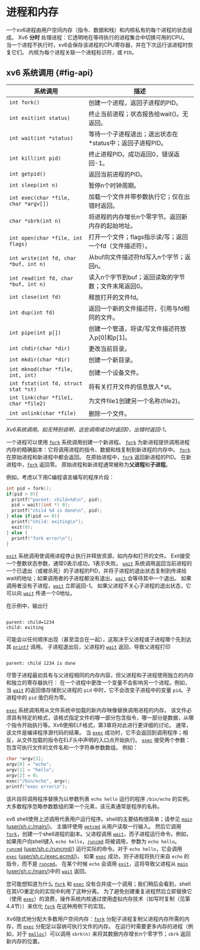 # 进程和内存

一个xv6进程由用户空间内存（指令、数据和栈）和内核私有的每个进程的状态组成。
Xv6 **分时** 处理进程：它透明地在等待执行的进程集合中切换可用的CPU。
当一个进程不执行时，xv6会保存该进程的CPU寄存器，并在下次运行该进程时恢复它们。
内核为每个进程关联一个进程标识符，或 `PID`。

## xv6 系统调用 {#fig-api}

| 系统调用 | 描述 |
| --- | --- |
| `int fork()` | 创建一个进程，返回子进程的PID。 |
| `int exit(int status)` | 终止当前进程；状态报告给wait()。无返回。 |
| `int wait(int *status)` | 等待一个子进程退出；退出状态在*status中；返回子进程PID。 |
| `int kill(int pid)` | 终止进程PID。成功返回0，错误返回-1。 |
| `int getpid()` | 返回当前进程的PID。 |
| `int sleep(int n)` | 暂停n个时钟周期。 |
| `int exec(char *file, char *argv[])` | 加载一个文件并带参数执行它；仅在出错时返回。 |
| `char *sbrk(int n)` | 将进程的内存增长n个零字节。返回新内存的起始地址。 |
| `int open(char *file, int flags)` | 打开一个文件；flags指示读/写；返回一个fd（文件描述符）。 |
| `int write(int fd, char *buf, int n)` | 从buf向文件描述符fd写入n个字节；返回n。 |
| `int read(int fd, char *buf, int n)` | 读入n个字节到buf；返回读取的字节数；文件末尾返回0。 |
| `int close(int fd)` | 释放打开的文件fd。 |
| `int dup(int fd)` | 返回一个新的文件描述符，引用与fd相同的文件。|
| `int pipe(int p[])` | 创建一个管道，将读/写文件描述符放入p[0]和p[1]。 |
| `int chdir(char *dir)` | 更改当前目录。 |
| `int mkdir(char *dir)` | 创建一个新目录。 |
| `int mknod(char *file, int, int)` | 创建一个设备文件。 |
| `int fstat(int fd, struct stat *st)` | 将有关打开文件的信息放入*st。 |
| `int link(char *file1, char *file2)` | 为文件file1创建另一个名称(file2)。 |
| `int unlink(char *file)` | 删除一个文件。 |

*Xv6系统调用。如无特别说明，这些调用成功时返回0，出错时返回-1。*

一个进程可以使用 [`fork`](/source/xv6-riscv/user/user.h.md) 系统调用创建一个新进程。
[`fork`](/source/xv6-riscv/user/user.h.md) 为新进程提供调用进程内存的精确副本：它将调用进程的指令、数据和栈复制到新进程的内存中。
[`fork`](/source/xv6-riscv/user/user.h.md) 在原始进程和新进程中都会返回。
在原始进程中，[`fork`](/source/xv6-riscv/user/user.h.md) 返回新进程的PID。
在新进程中，[`fork`](/source/xv6-riscv/user/user.h.md) 返回零。
原始进程和新进程通常被称为**父进程**和**子进程**。

例如，考虑以下用C编程语言编写的程序片段：


```c
int pid = fork();
if(pid > 0){
  printf("parent: child=%d\n", pid);
  pid = wait((int *) 0);
  printf("child %d is done\n", pid);
} else if(pid == 0){
  printf("child: exiting\n");
  exit(0);
} else {
  printf("fork error\n");
}

```


[`exit`](/source/xv6-riscv/kernel/defs.h.md) 系统调用使调用进程停止执行并释放资源，如内存和打开的文件。
Exit接受一个整数状态参数，通常0表示成功，1表示失败。
[`wait`](/source/xv6-riscv/user/user.h.md) 系统调用返回当前进程的一个已退出（或被杀死）的子进程的PID，并将子进程的退出状态复制到传递给wait的地址；如果调用者的子进程都没有退出，[`wait`](/source/xv6-riscv/user/user.h.md) 会等待其中一个退出。
如果调用者没有子进程，[`wait`](/source/xv6-riscv/user/user.h.md) 立即返回-1。
如果父进程不关心子进程的退出状态，它可以向 [`wait`](/source/xv6-riscv/user/user.h.md) 传递一个0地址。

在示例中，输出行

```

parent: child=1234
child: exiting

```

可能会以任何顺序出现（甚至混合在一起），这取决于父进程或子进程哪个先到达其 [`printf`](/source/xv6-riscv/user/printf.c.md) 调用。
子进程退出后，父进程的 [`wait`](/source/xv6-riscv/user/user.h.md) 返回，导致父进程打印

```

parent: child 1234 is done

```

尽管子进程最初具有与父进程相同的内存内容，但父进程和子进程使用独立的内存和独立的寄存器执行：
在一个进程中更改一个变量不会影响另一个进程。例如，当 [`wait`](/source/xv6-riscv/user/user.h.md) 的返回值存储到父进程的 `pid` 中时，它不会改变子进程中的变量 `pid`。子进程中的 `pid` 值仍将为零。

[`exec`](/source/xv6-riscv/user/user.h.md) 系统调用用从文件系统中加载的新内存映像替换调用进程的内存。
该文件必须具有特定的格式，该格式指定文件的哪一部分包含指令，哪一部分是数据，从哪个指令开始执行等。Xv6使用ELF格式，第3章将对此进行更详细的讨论。
通常，该文件是编译程序源代码的结果。
当 [`exec`](/source/xv6-riscv/user/user.h.md) 成功时，它不会返回到调用程序；相反，从文件加载的指令在ELF头中声明的入口点开始执行。
[`exec`](/source/xv6-riscv/user/user.h.md) 接受两个参数：包含可执行文件的文件名和一个字符串参数数组。
例如：

```c
char *argv[3];
argv[0] = "echo";
argv[1] = "hello";
argv[2] = 0;
exec("/bin/echo", argv);
printf("exec error\n");

```

该片段将调用程序替换为以参数列表 `echo hello` 运行的程序 `/bin/echo` 的实例。
大多数程序忽略参数数组的第一个元素，该元素通常是程序的名称。

xv6 shell使用上述调用代表用户运行程序。shell的主要结构很简单；请参见 [`main`](/source/xv6-riscv/user/zombie.c.md) ([user/sh.c:/main/](https://github.com/mit-pdos/xv6-riscv/blob/riscv/user/sh.c))。
主循环使用 [`getcmd`](/source/xv6-riscv/user/sh.c.md) 从用户读取一行输入。
然后它调用 [`fork`](/source/xv6-riscv/user/user.h.md)，创建一个shell进程的副本。父进程调用 [`wait`](/source/xv6-riscv/user/user.h.md)，而子进程运行命令。例如，如果用户向shell键入 `echo hello`，[`runcmd`](/source/xv6-riscv/user/sh.c.md) 将被调用，参数为 `echo hello`。
[`runcmd`](/source/xv6-riscv/user/sh.c.md) ([user/sh.c:/runcmd/](https://github.com/mit-pdos/xv6-riscv/blob/riscv/user/sh.c)) 运行实际的命令。对于 `echo hello`，它会调用 [`exec`](/source/xv6-riscv/user/user.h.md) ([user/sh.c:/exec.ecmd/](https://github.com/mit-pdos/xv6-riscv/blob/riscv/user/sh.c))。
如果 [`exec`](/source/xv6-riscv/user/user.h.md) 成功，则子进程将执行来自 `echo` 的指令，而不是 [`runcmd`](/source/xv6-riscv/user/sh.c.md)。
在某个时候 `echo` 会调用 [`exit`](/source/xv6-riscv/kernel/defs.h.md)，这将导致父进程从 [`main`](/source/xv6-riscv/user/zombie.c.md) ([user/sh.c:/main/](https://github.com/mit-pdos/xv6-riscv/blob/riscv/user/sh.c))中的 [`wait`](/source/xv6-riscv/user/user.h.md) 返回。

您可能想知道为什么 [`fork`](/source/xv6-riscv/user/user.h.md) 和 [`exec`](/source/xv6-riscv/user/user.h.md) 没有合并成一个调用；我们稍后会看到，shell在其I/O重定向的实现中利用了这种分离。
为了避免创建重复进程然后立即替换它（使用 [`exec`](/source/xv6-riscv/user/user.h.md)）的浪费，操作系统内核通过使用虚拟内存技术（如写时复制（见第4.4节））来优化 [`fork`](/source/xv6-riscv/user/user.h.md) 在这种用例下的实现。

Xv6隐式地分配大多数用户空间内存：[`fork`](/source/xv6-riscv/user/user.h.md) 分配子进程复制父进程内存所需的内存，而 [`exec`](/source/xv6-riscv/user/user.h.md) 分配足以容纳可执行文件的内存。
在运行时需要更多内存的进程（例如，对于 [`malloc`](/source/xv6-riscv/user/umalloc.c.md)）可以调用 `sbrk(n)` 来将其数据内存增长n个零字节；`sbrk` 返回新内存的位置。